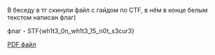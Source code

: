 В беседу в тг скинули файл с гайдом по CTF, в нём в конце белым текстом написан флаг)

флаг - STF{wh1t3_0n_wh1t3_15_n0t_s3cur3}

[PDF файл](./CTF.pdf)
